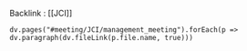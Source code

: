 Backlink : [[JCI]]



```dataviewjs
dv.pages("#meeting/JCI/management_meeting").forEach(p => dv.paragraph(dv.fileLink(p.file.name, true)))
```